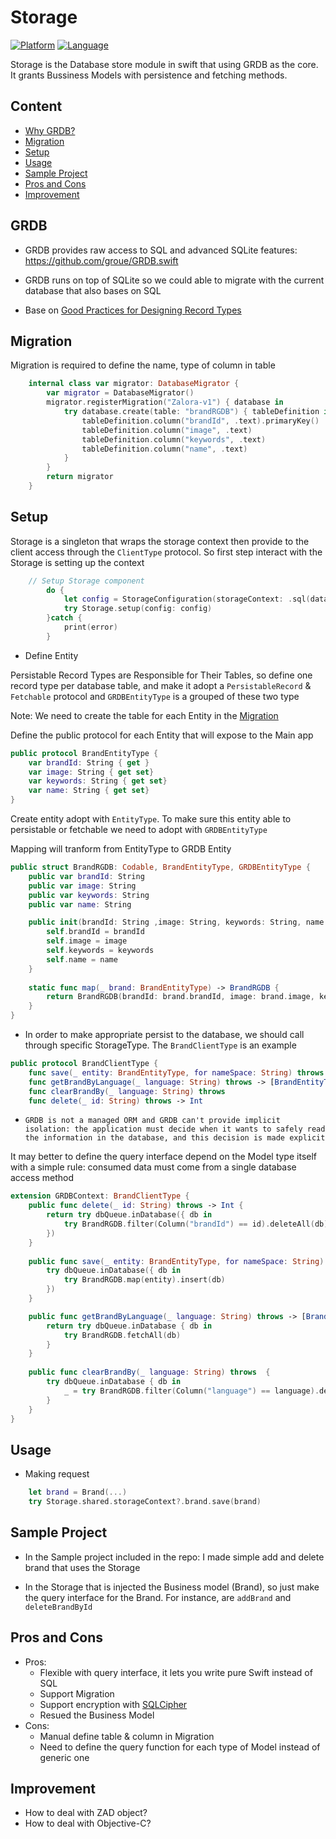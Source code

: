 # Storage

[![Platform](http://img.shields.io/badge/platform-ios-blue.svg?style=flat
)](https://developer.apple.com/iphone/index.action)
[![Language](http://img.shields.io/badge/language-swift-brightgreen.svg?style=flat
)](https://developer.apple.com/swift)

Storage is the Database store module in swift that using GRDB as the core. It grants Bussiness Models with persistence and fetching methods.


## Content
 - [Why GRDB?](#GRDB)
 - [Migration](#Migration)
 - [Setup](#Setup)
 - [Usage](#usage)
 - [Sample Project](#Sample-Project)
 - [Pros and Cons](#Pros-and-Cons)
 - [Improvement](#Improvement)

## GRDB
- GRDB provides raw access to SQL and advanced SQLite features: https://github.com/groue/GRDB.swift

- GRDB runs on top of SQLite so we could able to migrate with the current database that also bases on SQL  

- Base on [Good Practices for Designing Record Types](https://github.com/groue/GRDB.swift/blob/master/Documentation/GoodPracticesForDesigningRecordTypes.md)


## Migration

Migration is required to define the name, type of column in table

```swift
    internal class var migrator: DatabaseMigrator {
        var migrator = DatabaseMigrator()
        migrator.registerMigration("Zalora-v1") { database in
            try database.create(table: "brandRGDB") { tableDefinition in
                tableDefinition.column("brandId", .text).primaryKey()
                tableDefinition.column("image", .text)
                tableDefinition.column("keywords", .text)
                tableDefinition.column("name", .text)
            }
        }
        return migrator
    }
 ```

## Setup

Storage is a singleton that wraps the storage context then provide to the client access through the `ClientType` protocol. So first step interact with the Storage is setting up the context

```swift
    // Setup Storage component
        do {
            let config = StorageConfiguration(storageContext: .sql(databaseName: "zalora"), application: application) {  print($0) }
            try Storage.setup(config: config)
        }catch {
            print(error)
        }
```
- Define Entity

Persistable Record Types are Responsible for Their Tables, so define one record type per database table, and make it adopt a `PersistableRecord` & `Fetchable` protocol and `GRDBEntityType` is a grouped of these two type

 Note: We need to create the table for each Entity in the  [Migration](#Migration)

Define the public protocol for each Entity that will expose to the Main app
```swift
public protocol BrandEntityType {
    var brandId: String { get }
    var image: String { get set}
    var keywords: String { get set}
    var name: String { get set}
}
```

Create entity adopt with `EntityType`. To make sure this entity able to persistable or fetchable we need to adopt with  `GRDBEntityType`

Mapping will tranform from EntityType to GRDB Entity
```swift
public struct BrandRGDB: Codable, BrandEntityType, GRDBEntityType {
    public var brandId: String
    public var image: String
    public var keywords: String
    public var name: String

    public init(brandId: String ,image: String, keywords: String, name: String) {
        self.brandId = brandId
        self.image = image
        self.keywords = keywords
        self.name = name
    }
    
    static func map(_ brand: BrandEntityType) -> BrandRGDB {
        return BrandRGDB(brandId: brand.brandId, image: brand.image, keywords: brand.keywords, name: brand.name)
    }
}
```

- In order to make appropriate persist to the database, we should call through specific StorageType. The `BrandClientType` is an example
 
```swift
public protocol BrandClientType {
    func save(_ entity: BrandEntityType, for nameSpace: String) throws
    func getBrandByLanguage(_ language: String) throws -> [BrandEntityType]?
    func clearBrandBy(_ language: String) throws
    func delete(_ id: String) throws -> Int
```

- `GRDB is not a managed ORM and GRDB can't provide implicit isolation: the application must decide when it wants to safely read the information in the database, and this decision is made explicit` 

It may better to define the query interface depend on the Model type itself with a simple rule: consumed data must come from a single database access method

```swift
extension GRDBContext: BrandClientType {
    public func delete(_ id: String) throws -> Int {
        return try dbQueue.inDatabase({ db in
            try BrandRGDB.filter(Column("brandId") == id).deleteAll(db)
        })
    }
    
    public func save(_ entity: BrandEntityType, for nameSpace: String) throws {
        try dbQueue.inDatabase({ db in
            try BrandRGDB.map(entity).insert(db)
        })
    }

    public func getBrandByLanguage(_ language: String) throws -> [BrandEntityType]? {
        return try dbQueue.inDatabase { db in
            try BrandRGDB.fetchAll(db)
        }
    }
    
    public func clearBrandBy(_ language: String) throws  {
        try dbQueue.inDatabase { db in
            _ = try BrandRGDB.filter(Column("language") == language).deleteAll(db)
        }
    }
}
```

## Usage

- Making request
```swift
    let brand = Brand(...)
    try Storage.shared.storageContext?.brand.save(brand)
```

## Sample Project
- In the Sample project included in the repo: I made simple add and delete brand that uses the Storage

- In the Storage that is injected the Business model (Brand), so just make the query interface for the Brand. For instance, are `addBrand` and `deleteBrandById`

## Pros and Cons
- Pros: 
    + Flexible with query interface, it lets you write pure Swift instead of SQL
    + Support Migration
    + Support encryption with [SQLCipher](https://github.com/groue/GRDB.swift/blob/master/README.md#encryption)
    + Resued the Business Model
 - Cons: 
    + Manual define table & column in Migration
    + Need to define the query function for each type of Model instead of generic one 

## Improvement
- How to deal with ZAD object? 
- How to deal with Objective-C?

